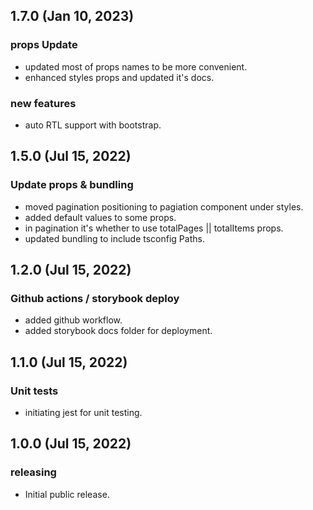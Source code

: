 ## 1.7.0 (Jan 10, 2023)

### props Update

- updated most of props names to be more convenient.
- enhanced styles props and updated it's docs.

### new features

- auto RTL support with bootstrap.

## 1.5.0 (Jul 15, 2022)

### Update props & bundling

- moved pagination positioning to pagiation component under styles.
- added default values to some props.
- in pagination it's whether to use totalPages || totalItems props.
- updated bundling to include tsconfig Paths.

## 1.2.0 (Jul 15, 2022)

### Github actions / storybook deploy

- added github workflow.
- added storybook docs folder for deployment.

## 1.1.0 (Jul 15, 2022)

### Unit tests

- initiating jest for unit testing.

## 1.0.0 (Jul 15, 2022)

### releasing

- Initial public release.
